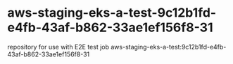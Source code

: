 # aws-staging-eks-a-test-9c12b1fd-e4fb-43af-b862-33ae1ef156f8-31
repository for use with E2E test job aws-staging-eks-a-test:9c12b1fd-e4fb-43af-b862-33ae1ef156f8-31

